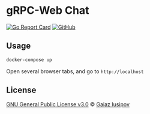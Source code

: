 # gRPC-Web Chat

[![Go Report Card](https://goreportcard.com/badge/github.com/gaiaz-iusipov/grpc-web-chat)](https://goreportcard.com/report/github.com/gaiaz-iusipov/grpc-web-chat)
[![GitHub](https://img.shields.io/github/license/gaiaz-iusipov/grpc-web-chat.svg)](https://github.com/gaiaz-iusipov/grpc-web-chat#license)

## Usage

```bash
docker-compose up
```

Open several browser tabs, and go to `http://localhost`

## License

[GNU General Public License v3.0](https://www.gnu.org/licenses/gpl-3.0.en.html) © [Gaiaz Iusipov](https://github.com/gaiaz-iusipov)
